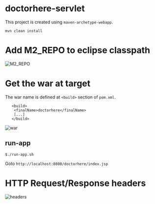 doctorhere-servlet
==================

This project is created using `maven-archetype-webapp`.

`mvn clean install`

Add M2_REPO to eclipse classpath
==================

![M2_REPO](https://github.com/iPrayag/doctorhere-servlet/raw/master/snaps/ADD_M2_REPO_ECLIPSE.png)


Get the war at target
===================
The war name is defined at `<build>` section of `pom.xml`.

```
   <build>
    <finalName>doctorhere</finalName>
    [...]
   </build>
```



![war](https://github.com/iPrayag/doctorhere-servlet/raw/master/snaps/war.png)


run-app
------------------

```
$./run-app.sh
```

Goto `http://localhost:8080/doctorhere/index.jsp`


HTTP Request/Response headers
=======
![headers](https://github.com/iPrayag/doctorhere-servlet/raw/master/snaps/index_headers.png)
